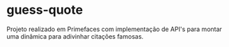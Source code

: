 # guess-quote
Projeto realizado em Primefaces com implementação de API's para montar uma dinâmica para adivinhar citações famosas.
